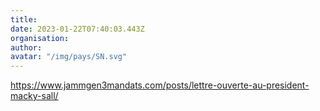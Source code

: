 ```yaml
---
title: 
date: 2023-01-22T07:40:03.443Z
organisation: 
author: 
avatar: "/img/pays/SN.svg"
---
```


https://www.jammgen3mandats.com/posts/lettre-ouverte-au-president-macky-sall/